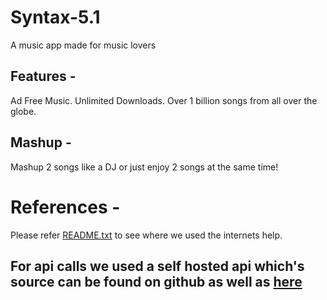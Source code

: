 # Syntax-5.1
A music app made for music lovers

## Features -
Ad Free Music.
Unlimited Downloads.
Over 1 billion songs from all over the globe.

## Mashup -
Mashup 2 songs like a DJ or just enjoy 2 songs at the same time!

# References -
Please refer [README.txt](https://github.com/CashlyCash/Syntax-5.1/blob/main/Website/README.txt) to see where we used the internets help.

## For api calls we used a self hosted api which's source can be found on github as well as [here](https://replit.com/@SH1FT3R/Music)
